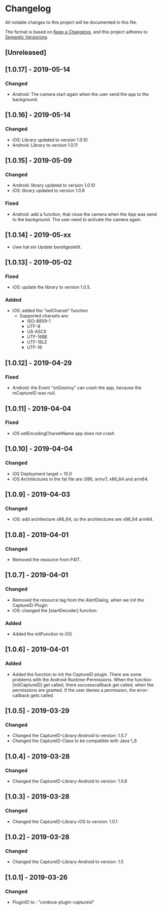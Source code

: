 # Changelog
All notable changes to this project will be documented in this file.

The format is based on [Keep a Changelog](https://keepachangelog.com/en/1.0.0/),
and this project adheres to [Semantic Versioning](https://semver.org/spec/v2.0.0.html).

## [Unreleased]

## [1.0.17] - 2019-05-14
### Changed
- Android: The camera start again when the user send the app to the background.

## [1.0.16] - 2019-05-14
### Changed
- iOS: Library updated to version 1.0.10 
- Android: Library to version 1.0.11

## [1.0.15] - 2019-05-09
### Changed
- Android: library updated to version 1.0.10
- iOS: library updated to version 1.0.8

### Fixed
- Android: add a function, that close the camera when the App was send to the background. The user need to activate the camera again. 

## [1.0.14] - 2019-05-xx
- Uwe hat ein Update bereitgestellt.

## [1.0.13] - 2019-05-02
### Fixed
- iOS: update the library to version 1.0.5.

### Added
- iOS: added the "setCharset" function 
    - Supported charsets are: 
        - ISO-8859-1
        - UTF-8
        - US-ASCII
        - UTF-16BE
        - UTF-16LE
        - UTF-16

## [1.0.12] - 2019-04-29
### Fixed
- Android: the Event "onDestroy" can crash the app, because the mCaptureID was null.

## [1.0.11] - 2019-04-04
### Fixed
- iOS setEncodingCharsetName app does not crash 

## [1.0.10] - 2019-04-04
### Changed
- iOS Deployment target = 10.0
- iOS Architectures in the fat file are i386, armv7, x86_64 and arm64.

## [1.0.9] - 2019-04-03
### Changed
- iOS: add architecture x86_64, so the architectures are x86_64 arm64. 

## [1.0.8] - 2019-04-01
### Changed
- Removed the resource from P4IT.

## [1.0.7] - 2019-04-01
### Changed
- Removed the resource tag from the AlertDialog, when we init the CaptureID-Plugin
- iOS: changed the [startDecoder] function.

### Added
- Added the initFunction to iOS

## [1.0.6] - 2019-04-01
### Added
- Added the function to init the CaptureID plugin. There are some problems with the Android-Runtime-Permissions. When the function [initCaptureID] get called, there successcallback get called, when the permissions are granted. If the user denies a permission, the error-callback gets called. 


## [1.0.5] - 2019-03-29
### Changed
- Changed the CaptureID-Library-Android to version: 1.0.7
- Changed the CaptureID-Class to be compatible with Java 1_6 

## [1.0.4] - 2019-03-28
### Changed
- Changed the CaptureID-Library-Android to version: 1.0.6

## [1.0.3] - 2019-03-28
### Changed
- Changed the CaptureID-Library-iOS to version: 1.0.1

## [1.0.2] - 2019-03-28
### Changed
- Changed the CaptureID-Library-Android to version: 1.5


## [1.0.1] - 2019-03-26
### Changed
- PluginID to : "cordova-plugin-captureid"
